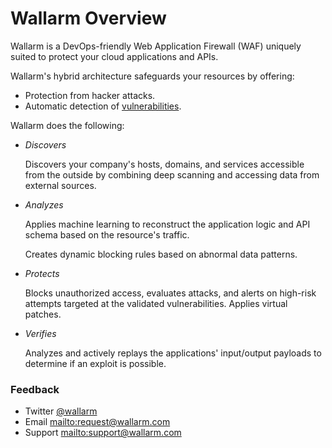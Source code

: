 # Wallarm Overview

Wallarm is a DevOps-friendly Web Application Firewall (WAF) uniquely suited to
protect your cloud applications and APIs.

Wallarm's hybrid architecture safeguards your resources by offering:

* Protection from hacker attacks.
* Automatic detection of [vulnerabilities](glossary-en.md#vulnerability).

Wallarm does the following:

- _Discovers_

	Discovers your company's hosts, domains, and services accessible from
	the outside by combining deep scanning and accessing data from external
	sources.

- _Analyzes_

    Applies machine learning to reconstruct the application logic and API schema
    based on the resource's traffic.

    Creates dynamic blocking rules based on abnormal data patterns.

- _Protects_

    Blocks unauthorized access, evaluates attacks, and alerts on high-risk
    attempts targeted at the validated vulnerabilities. Applies virtual patches.
	
- _Verifies_

    Analyzes and actively replays the applications' input/output payloads to
    determine if an exploit is possible.

### Feedback
 
* Twitter [@wallarm](https://twitter.com/wallarm)
* Email <mailto:request@wallarm.com>
* Support <mailto:support@wallarm.com>
